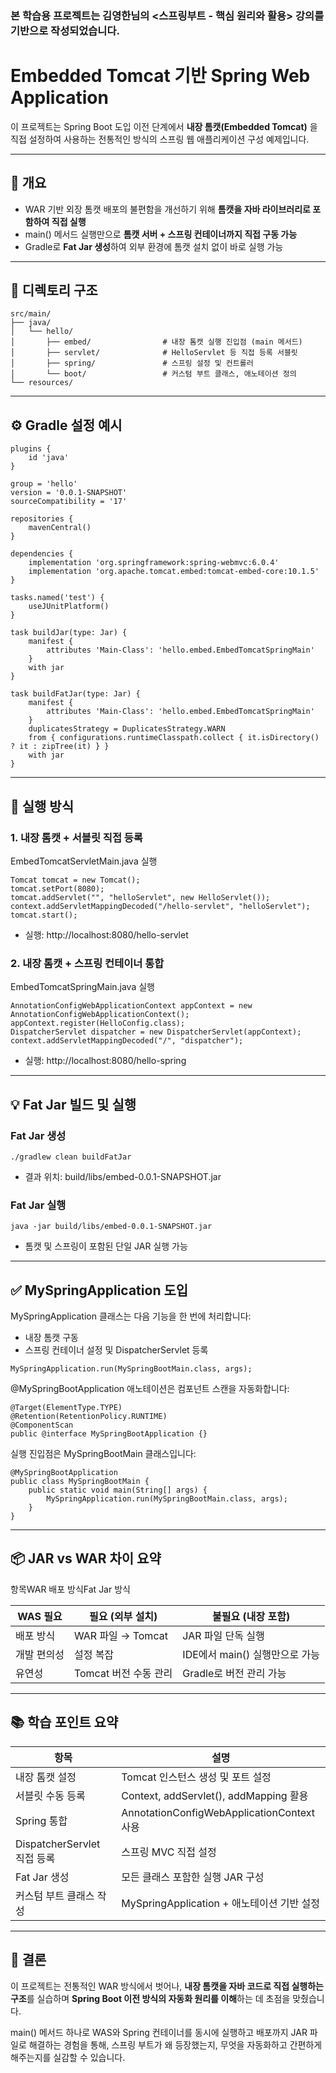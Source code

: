 ### 본 학습용 프로젝트는 김영한님의 <스프링부트 - 핵심 원리와 활용> 강의를 기반으로 작성되었습니다.

# Embedded Tomcat 기반 Spring Web Application

이 프로젝트는 Spring Boot 도입 이전 단계에서 **내장 톰캣(Embedded Tomcat)** 을 직접 설정하여 사용하는 전통적인 방식의 스프링 웹 애플리케이션 구성 예제입니다.

---

## 📌 개요

-   WAR 기반 외장 톰캣 배포의 불편함을 개선하기 위해 **톰캣을 자바 라이브러리로 포함하여 직접 실행**
-   main() 메서드 실행만으로 **톰캣 서버 + 스프링 컨테이너까지 직접 구동 가능**
-   Gradle로 **Fat Jar 생성**하여 외부 환경에 톰캣 설치 없이 바로 실행 가능

---

## 📁 디렉토리 구조

```
src/main/
├── java/
│   └── hello/
│       ├── embed/                # 내장 톰캣 실행 진입점 (main 메서드)
│       ├── servlet/              # HelloServlet 등 직접 등록 서블릿
│       ├── spring/               # 스프링 설정 및 컨트롤러
│       └── boot/                 # 커스텀 부트 클래스, 애노테이션 정의
└── resources/
```

---

## ⚙ Gradle 설정 예시

```
plugins {
    id 'java'
}

group = 'hello'
version = '0.0.1-SNAPSHOT'
sourceCompatibility = '17'

repositories {
    mavenCentral()
}

dependencies {
    implementation 'org.springframework:spring-webmvc:6.0.4'
    implementation 'org.apache.tomcat.embed:tomcat-embed-core:10.1.5'
}

tasks.named('test') {
    useJUnitPlatform()
}

task buildJar(type: Jar) {
    manifest {
        attributes 'Main-Class': 'hello.embed.EmbedTomcatSpringMain'
    }
    with jar
}

task buildFatJar(type: Jar) {
    manifest {
        attributes 'Main-Class': 'hello.embed.EmbedTomcatSpringMain'
    }
    duplicatesStrategy = DuplicatesStrategy.WARN
    from { configurations.runtimeClasspath.collect { it.isDirectory() ? it : zipTree(it) } }
    with jar
}
```

---

## 🚀 실행 방식

### 1\. 내장 톰캣 + 서블릿 직접 등록

EmbedTomcatServletMain.java 실행

```
Tomcat tomcat = new Tomcat();
tomcat.setPort(8080);
tomcat.addServlet("", "helloServlet", new HelloServlet());
context.addServletMappingDecoded("/hello-servlet", "helloServlet");
tomcat.start();
```

-   실행: http://localhost:8080/hello-servlet

### 2\. 내장 톰캣 + 스프링 컨테이너 통합

EmbedTomcatSpringMain.java 실행

```
AnnotationConfigWebApplicationContext appContext = new AnnotationConfigWebApplicationContext();
appContext.register(HelloConfig.class);
DispatcherServlet dispatcher = new DispatcherServlet(appContext);
context.addServletMappingDecoded("/", "dispatcher");
```

-   실행: http://localhost:8080/hello-spring

---

## 💡 Fat Jar 빌드 및 실행

### Fat Jar 생성

```
./gradlew clean buildFatJar
```

-   결과 위치: build/libs/embed-0.0.1-SNAPSHOT.jar

### Fat Jar 실행

```
java -jar build/libs/embed-0.0.1-SNAPSHOT.jar
```

-   톰캣 및 스프링이 포함된 단일 JAR 실행 가능

---

## ✅ MySpringApplication 도입

MySpringApplication 클래스는 다음 기능을 한 번에 처리합니다:

-   내장 톰캣 구동
-   스프링 컨테이너 설정 및 DispatcherServlet 등록

```
MySpringApplication.run(MySpringBootMain.class, args);
```

@MySpringBootApplication 애노테이션은 컴포넌트 스캔을 자동화합니다:

```
@Target(ElementType.TYPE)
@Retention(RetentionPolicy.RUNTIME)
@ComponentScan
public @interface MySpringBootApplication {}
```

실행 진입점은 MySpringBootMain 클래스입니다:

```
@MySpringBootApplication
public class MySpringBootMain {
    public static void main(String[] args) {
        MySpringApplication.run(MySpringBootMain.class, args);
    }
}
```

---

## 📦 JAR vs WAR 차이 요약

항목WAR 배포 방식Fat Jar 방식

| WAS 필요 | 필요 (외부 설치) | 불필요 (내장 포함) |
| --- | --- | --- |
| 배포 방식 | WAR 파일 → Tomcat | JAR 파일 단독 실행 |
| 개발 편의성 | 설정 복잡 | IDE에서 main() 실행만으로 가능 |
| 유연성 | Tomcat 버전 수동 관리 | Gradle로 버전 관리 가능 |

---

## 📚 학습 포인트 요약

| 항목 | 설명 |
| --- | --- |
| 내장 톰캣 설정 | Tomcat 인스턴스 생성 및 포트 설정 |
| 서블릿 수동 등록 | Context, addServlet(), addMapping 활용 |
| Spring 통합 | AnnotationConfigWebApplicationContext 사용 |
| DispatcherServlet 직접 등록 | 스프링 MVC 직접 설정 |
| Fat Jar 생성 | 모든 클래스 포함한 실행 JAR 구성 |
| 커스텀 부트 클래스 작성 | MySpringApplication + 애노테이션 기반 설정 |

---

## 📝 결론

이 프로젝트는 전통적인 WAR 방식에서 벗어나, **내장 톰캣을 자바 코드로 직접 실행하는 구조**를 실습하며 **Spring Boot 이전 방식의 자동화 원리를 이해**하는 데 초점을 맞췄습니다.

main() 메서드 하나로 WAS와 Spring 컨테이너를 동시에 실행하고 배포까지 JAR 파일로 해결하는 경험을 통해, 스프링 부트가 왜 등장했는지, 무엇을 자동화하고 간편하게 해주는지를 실감할 수 있습니다.